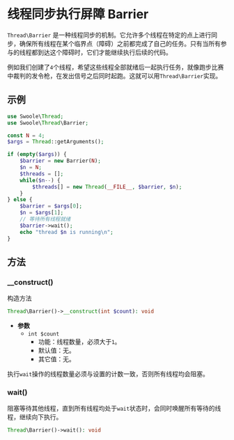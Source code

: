 # 线程同步执行屏障 Barrier

`Thread\Barrier` 是一种线程同步的机制。它允许多个线程在特定的点上进行同步，确保所有线程在某个临界点（障碍）之前都完成了自己的任务。只有当所有参与的线程都到达这个障碍时，它们才能继续执行后续的代码。

例如我们创建了`4`个线程，希望这些线程全部就绪后一起执行任务，就像跑步比赛中裁判的发令枪，在发出信号之后同时起跑。这就可以用`Thread\Barrier`实现。


## 示例
```php
use Swoole\Thread;
use Swoole\Thread\Barrier;

const N = 4;
$args = Thread::getArguments();

if (empty($args)) {
    $barrier = new Barrier(N);
    $n = N;
    $threads = [];
    while($n--) {
        $threads[] = new Thread(__FILE__, $barrier, $n);
    }
} else {
    $barrier = $args[0];
    $n = $args[1];
    // 等待所有线程就绪
    $barrier->wait();
    echo "thread $n is running\n";
}
```

## 方法

### __construct()
构造方法

```php
Thread\Barrier()->__construct(int $count): void
```

  * **参数**
      * `int $count`
          * 功能：线程数量，必须大于`1`。
          * 默认值：无。
          * 其它值：无。
  
执行`wait`操作的线程数量必须与设置的计数一致，否则所有线程均会阻塞。

### wait()

阻塞等待其他线程，直到所有线程均处于`wait`状态时，会同时唤醒所有等待的线程，继续向下执行。

```php
Thread\Barrier()->wait(): void
```
